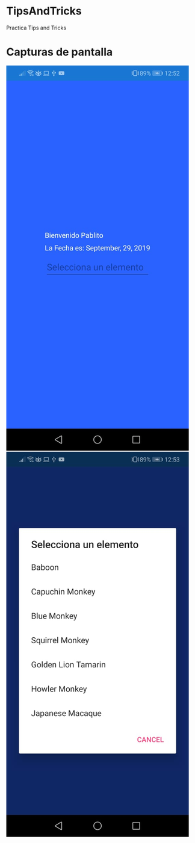 # TipsAndTricks


Practica Tips and Tricks

# Capturas de pantalla
![Alt text](Images/Main.jpg?raw=true "Main Display")
![Alt text](Images/picker.jpg?raw=true "Picker function")
